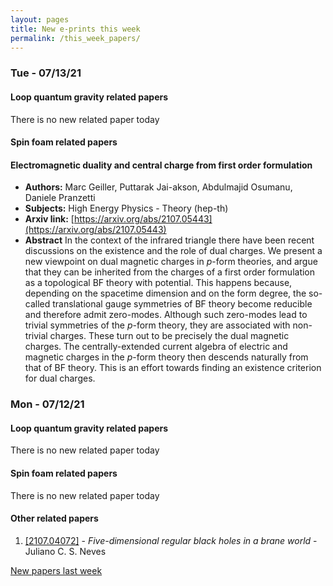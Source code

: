 ```yaml
---
layout: pages
title: New e-prints this week
permalink: /this_week_papers/
---
```




### Tue - 07/13/21

#### Loop quantum gravity related papers

There is no new related paper today 

#### Spin foam related papers

#### **Electromagnetic duality and central charge from first order formulation**
 - **Authors:** Marc Geiller, Puttarak Jai-akson, Abdulmajid Osumanu, Daniele Pranzetti
 - **Subjects:** High Energy Physics - Theory (hep-th)
 - **Arxiv link:** [https://arxiv.org/abs/2107.05443](https://arxiv.org/abs/2107.05443)
 - **Abstract**
 In the context of the infrared triangle there have been recent discussions on the existence and the role of dual charges. We present a new viewpoint on dual magnetic charges in $p$-form theories, and argue that they can be inherited from the charges of a first order formulation as a topological BF theory with potential. This happens because, depending on the spacetime dimension and on the form degree, the so-called translational gauge symmetries of BF theory become reducible and therefore admit zero-modes. Although such zero-modes lead to trivial symmetries of the $p$-form theory, they are associated with non-trivial charges. These turn out to be precisely the dual magnetic charges. The centrally-extended current algebra of electric and magnetic charges in the $p$-form theory then descends naturally from that of BF theory. This is an effort towards finding an existence criterion for dual charges. 

### Mon - 07/12/21

#### Loop quantum gravity related papers

There is no new related paper today 

#### Spin foam related papers

There is no new related paper today 



#### Other related papers

1. [[2107.04072]](https://arxiv.org/abs/2107.04072) - *Five-dimensional regular black holes in a brane world* - Juliano C. S. Neves






[New papers last week]({{site.url}}/archived/weekly/pre-print/2021/07/12/archived_weekly_papers.html)